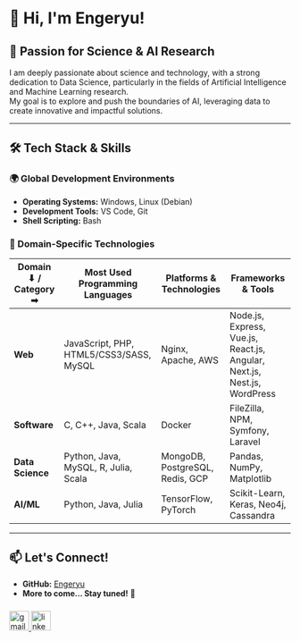 # 👋 Hi, I'm Engeryu!

## 🔬 Passion for Science & AI Research

I am deeply passionate about science and technology, with a strong dedication to Data Science, particularly in the fields of Artificial Intelligence and Machine Learning research.  
My goal is to explore and push the boundaries of AI, leveraging data to create innovative and impactful solutions.

---

## 🛠️ Tech Stack & Skills

### 🌍 Global Development Environments
- **Operating Systems:** Windows, Linux (Debian)  
- **Development Tools:** VS Code, Git  
- **Shell Scripting:** Bash  

### 📌 Domain-Specific Technologies

| Domain ⬇ / Category ➡ | **Most Used Programming Languages** | **Platforms & Technologies** | **Frameworks & Tools** |
|-----------------------|-----------------------------------|----------------------------|------------------------|
| **Web**              | JavaScript, PHP, HTML5/CSS3/SASS, MySQL | Nginx, Apache, AWS        | Node.js, Express, Vue.js, React.js, Angular, Next.js, Nest.js, WordPress |
| **Software**         | C, C++, Java, Scala              | Docker                     | FileZilla, NPM, Symfony, Laravel |
| **Data Science**     | Python, Java, MySQL, R, Julia, Scala | MongoDB, PostgreSQL, Redis, GCP | Pandas, NumPy, Matplotlib |
| **AI/ML**           | Python, Java, Julia              | TensorFlow, PyTorch        | Scikit-Learn, Keras, Neo4j, Cassandra |

---

## 📫 Let's Connect!
- **GitHub:** [Engeryu](https://github.com/Engeryu)  
- **More to come... Stay tuned!** 🚀

###

<div align="left">
  <a href="mailto:angel.proworkspace@gmail.com" target="_blank" rel="noopener noreferrer">
    <img src="https://img.shields.io/static/v1?message=Gmail&logo=gmail&label=&color=D14836&logoColor=white&labelColor=&style=for-the-badge" height="35" alt="gmail logo" />
  </a>
  <a href="https://www.linkedin.com/in/angel-gaspard-fauvelle-631111122/" target="_blank" rel="noopener noreferrer">
    <img src="https://img.shields.io/static/v1?message=LinkedIn&logo=linkedin&label=&color=0077B5&logoColor=white&labelColor=&style=for-the-badge" height="35" alt="linkedin logo" />
  </a>
</div>
